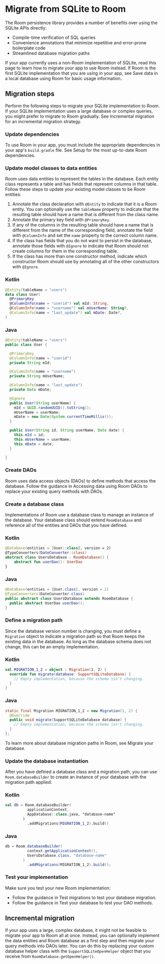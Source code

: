 # Migrate from SQLite to Room

The Room persistence library provides a number of benefits over using the SQLite APIs directly:

*   Compile-time verification of SQL queries
*   Convenience annotations that minimize repetitive and error-prone boilerplate code
*   Streamlined database migration paths

If your app currently uses a non-Room implementation of SQLite, read this page to learn how to migrate your app to use Room instead. If Room is the first SQLite implementation that you are using in your app, see Save data in a local database using Room for basic usage information.

Migration steps
---------------

Perform the following steps to migrate your SQLite implementation to Room. If your SQLite implementation uses a large database or complex queries, you might prefer to migrate to Room gradually. See Incremental migration for an incremental migration strategy.

### Update dependencies

To use Room in your app, you must include the appropriate dependencies in your app's `build.gradle` file. See Setup for the most up-to-date Room dependencies.

### Update model classes to data entities

Room uses data entities to represent the tables in the database. Each entity class represents a table and has fields that represent columns in that table. Follow these steps to update your existing model classes to be Room entities:

1.  Annotate the class declaration with `@Entity` to indicate that it is a Room entity. You can optionally use the `tableName` property to indicate that the resulting table should have a name that is different from the class name.
2.  Annotate the primary key field with `@PrimaryKey`.
3.  If any of the columns in the resulting table should have a name that is different from the name of the corresponding field, annotate the field with `@ColumnInfo` and set the `name` property to the correct column name.
4.  If the class has fields that you do not want to persist in the database, annotate those fields with `@Ignore` to indicate that Room should not create columns for them in the corresponding table.
5.  If the class has more than one constructor method, indicate which constructor Room should use by annotating all of the other constructors with `@Ignore`.

### Kotlin

```kotlin
@Entity(tableName = "users")
data class User(
  @PrimaryKey
  @ColumnInfo(name = "userid") val mId: String,
  @ColumnInfo(name = "username") val mUserName: String?,
  @ColumnInfo(name = "last_update") val mDate: Date?,
)
```

### Java

```java
@Entity(tableName = "users")
public class User {

  @PrimaryKey
  @ColumnInfo(name = "userid")
  private String mId;

  @ColumnInfo(name = "username")
  private String mUserName;

  @ColumnInfo(name = "last_update")
  private Date mDate;

  @Ignore
  public User(String userName) {
    mId = UUID.randomUUID().toString();
    mUserName = userName;
    mDate = new Date(System.currentTimeMillis());
  }

  public User(String id, String userName, Date date) {
    this.mId = id;
    this.mUserName = userName;
    this.mDate = date;
  }

}
```

### Create DAOs

Room uses data access objects (DAOs) to define methods that access the database. Follow the guidance in Accessing data using Room DAOs to replace your existing query methods with DAOs.

### Create a database class

Implementations of Room use a database class to manage an instance of the database. Your database class should extend `RoomDatabase` and reference all of the entities and DAOs that you have defined.

### Kotlin

```kotlin
@Database(entities = [User::class], version = 2)
@TypeConverters(DateConverter::class)
abstract class UsersDatabase : RoomDatabase() {
    abstract fun userDao(): UserDao
}
```

### Java

```java
@Database(entities = {User.class}, version = 2)
@TypeConverters(DateConverter.class)
public abstract class UsersDatabase extends RoomDatabase {
  public abstract UserDao userDao();
}
```

### Define a migration path

Since the database version number is changing, you must define a `Migration` object to indicate a migration path so that Room keeps the existing data in the database. As long as the database schema does not change, this can be an empty implementation.

### Kotlin

```kotlin
val MIGRATION_1_2 = object : Migration(1, 2) {
  override fun migrate(database: SupportSQLiteDatabase) {
    // Empty implementation, because the schema isn't changing.
  }
}
```

### Java

```java
static final Migration MIGRATION_1_2 = new Migration(1, 2) {
  @Override
  public void migrate(SupportSQLiteDatabase database) {
    // Empty implementation, because the schema isn't changing.
  }
};
```

To learn more about database migration paths in Room, see Migrate your database.

### Update the database instantiation

After you have defined a database class and a migration path, you can use `Room.databaseBuilder` to create an instance of your database with the migration path applied:

### Kotlin

```kotlin
val db = Room.databaseBuilder(
          applicationContext,
          AppDatabase::class.java, "database-name"
        )
          .addMigrations(MIGRATION_1_2).build()
```

### Java

```java
db = Room.databaseBuilder(
          context.getApplicationContext(),
          UsersDatabase.class, "database-name"
        )
          .addMigrations(MIGRATION_1_2).build();
```

### Test your implementation

Make sure you test your new Room implementation:

*   Follow the guidance in Test migrations to test your database migration.
*   Follow the guidance in Test your database to test your DAO methods.

Incremental migration
---------------------

If your app uses a large, complex database, it might not be feasible to migrate your app to Room all at once. Instead, you can optionally implement the data entities and Room database as a first step and then migrate your query methods into DAOs later. You can do this by replacing your custom database helper class with the `SupportSQLiteOpenHelper` object that you receive from `RoomDatabase.getOpenHelper()`.

